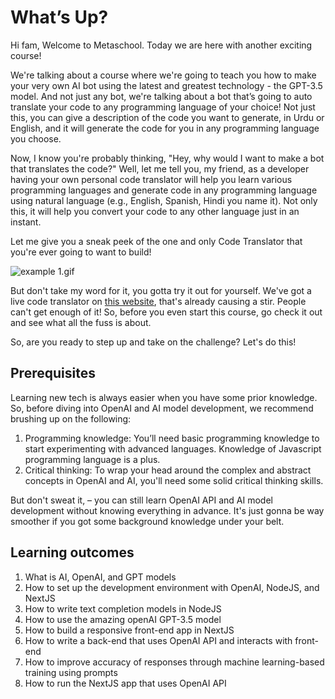 # What’s Up?

Hi fam, Welcome to Metaschool. Today we are here with another exciting course!

We're talking about a course where we're going to teach you how to make your very own AI bot using the latest and greatest technology - the GPT-3.5 model. And not just any bot, we're talking about a bot that’s going to auto translate your code to any programming language of your choice! Not just this, you can give a description of the code you want to generate, in Urdu or English, and it will generate the code for you in any programming language you choose.

Now, I know you're probably thinking, "Hey, why would I want to make a bot that translates the code?" Well, let me tell you, my friend, as a developer having your own personal code translator will help you learn various programming languages and generate code in any programming language using natural language (e.g., English, Spanish, Hindi you name it). Not only this, it will help you convert your code to any other language just in an instant.

Let me give you a sneak peek of the one and only Code Translator that you're ever going to want to build!

![example 1.gif](What%E2%80%99s%20Up%20d9f71f7945774aa5bb014c1ea4566a75/example_1.gif)

But don't take my word for it, you gotta try it out for yourself. We've got a live code translator on [this website](https://main--mellow-granita-e0a938.netlify.app/), that's already causing a stir. People can't get enough of it! So, before you even start this course, go check it out and see what all the fuss is about.

So, are you ready to step up and take on the challenge? Let's do this! 

## **Prerequisites**

Learning new tech is always easier when you have some prior knowledge. So, before diving into OpenAI and AI model development, we recommend brushing up on the following:

1. Programming knowledge: You’ll need basic programming knowledge to start experimenting with advanced languages. Knowledge of Javascript programming language is a plus.
2. Critical thinking: To wrap your head around the complex and abstract concepts in OpenAI and AI, you'll need some solid critical thinking skills.

But don't sweat it, – you can still learn OpenAI API and AI model development without knowing everything in advance. It's just gonna be way smoother if you got some background knowledge under your belt. 

## **Learning outcomes**

1. What is AI, OpenAI, and GPT models
2. How to set up the development environment with OpenAI, NodeJS, and NextJS
3. How to write text completion models in NodeJS
4. How to use the amazing openAI GPT-3.5 model
5. How to build a responsive front-end app in NextJS
6. How to write a back-end that uses OpenAI API and interacts with front-end
7. How to improve accuracy of responses through machine learning-based training using prompts
8. How to run the NextJS app that uses OpenAI API
